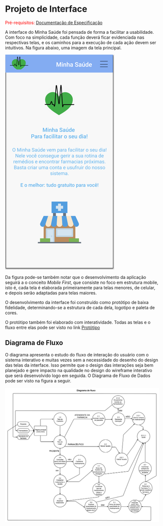 
# Projeto de Interface

<span style="color:red">Pré-requisitos: <a href="2-Especificação do Projeto.md"> Documentação de Especificação</a></span>

A interface do Minha Saúde foi pensada de forma a facilitar a usabilidade. Com foco na simplicidade, cada função deverá ficar evidenciada nas respectivas telas, e os caminhos para a execução de cada ação devem ser intuitivos. Na figura abaixo, uma imagem da tela principal.

![Tela Principal](img/Tela_Principal.png)

Da figura pode-se também notar que o desenvolvimento da aplicação seguirá a o conceito *Mobile First*, que consiste no foco em estrutura mobile, isto é, cada tela é elaborada primeiramente para telas menores, de celular, e depois serão adaptadas para telas maiores.

O desenvolvimento da interface foi construído como protótipo de baixa fidelidade, determinando-se a estrutura de cada dela, logotipo e paleta de cores.

O protótipo também foi elaborado com interatividade. Todas as telas e o fluxo entre elas pode ser visto no link <a href="https://www.figma.com/community/file/1027017375439179508/Minha-Sa%C3%BAde">Protótipo</a>

## Diagrama de Fluxo

O diagrama apresenta o estudo do fluxo de interação do usuário com o sistema interativo e muitas vezes sem a necessidade do desenho do design das telas da interface. Isso permite que o design das interações seja bem planejado e gere impacto na qualidade no design do wireframe interativo que será desenvolvido logo em seguida. O Diagrama de Fluxo de Dados pode ser visto na figura a seguir.

![Diagrama de Fluxo de Dados](img/DFD.jpg)